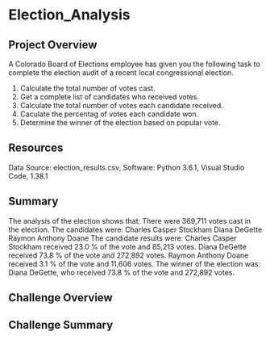 # Election_Analysis

## Project Overview
A Colorado Board of Elections employee has given you the following task to complete the election audit of a recent local congressional election.

1. Calculate the total number of votes cast.
2. Get a complete list of candidates who received votes.
3. Calculate the total number of votes each candidate received.
4. Caculate the percentag of votes each candidate won.
5. Determine the winner of the election based on popular vote.

## Resources
Data Source: election_results.csv,
Software: Python 3.6.1, Visual Studio Code, 1.38.1

## Summary
The analysis of the election shows that:
There were 369,711 votes cast in the election.
 The candidates were:
  Charles Casper Stockham
  Diana DeGette
  Raymon Anthony Doane
 The candidate results were:
  Charles Casper Stockham received 23.0 % of the vote and 85,213 votes.
  Diana DeGette received 73.8 % of the vote and 272,892 votes.
  Raymon Anthony Doane received 3.1 % of the vote and 11,606 votes.
 The winner of the election was:
  Diana DeGette, who received 73.8 % of the vote and 272,892 votes.
  
  ## Challenge Overview
  
  ## Challenge Summary
